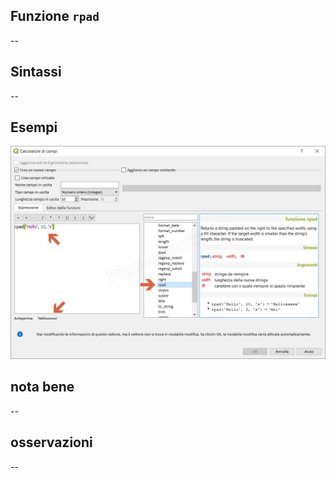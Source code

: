 ## Funzione `rpad`

--

## Sintassi

--

## Esempi

<img src="/img/stringhe_di_testo/rpad/rpad1.png">

## nota bene

--

## osservazioni

--